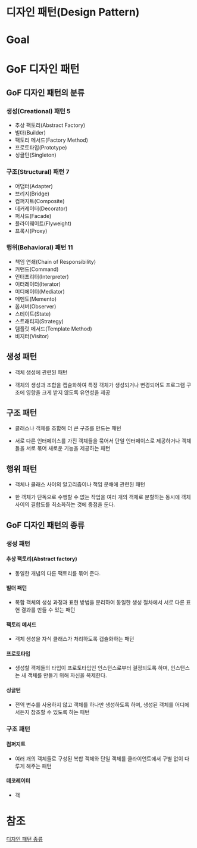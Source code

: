 #   디자인 패턴(Design Pattern)

#   Goal


#   GoF 디자인 패턴

##  GoF 디자인 패턴의 분류

###  생성(Creational) 패턴 5 

-   추상 팩토리(Abstract Factory)
-   빌더(Builder)
-   팩토리 메서드(Factory Method)
-   프로토타입(Prototype)
-   싱글턴(Singleton)

###  구조(Structural) 패턴 7

-   어댑터(Adapter)
-   브리지(Bridge)
-   컴퍼지트(Composite)
-   데커레이터(Decorator)
-   퍼사드(Facade)
-   플라이웨이트(Flyweight)
-   프록시(Proxy)

###  행위(Behavioral) 패턴 11

-   책임 연쇄(Chain of Responsibility)
-   커맨드(Command)
-   인터프리터(Interpreter)
-   이터레이터(Iterator)
-   미디에이터(Mediator)
-   메멘토(Memento)
-   옵서버(Observer)
-   스테이트(State)
-   스트래티지(Strategy)
-   템플릿 메서드(Template Method)
-   비지터(Visitor)

##  생성 패턴

-   객체 생성에 관련된 패턴

-   객체의 생성과 조합을 캡슐화하여 특정 객체가 생성되거나 변경되어도 프로그램 구조에 영향을 크게 받지 않도록 유연성을 제공

##  구조 패턴

-   클래스나 객체를 조합해 더 큰 구조를 만드는 패턴

-   서로 다른 인터페이스를 가진 객체들을 묶어서 단일 인터페이스로 제공하거나 객체들을 서로 묶어 새로운 기능을 제공하는 패턴

##  행위 패턴

-   객체나 클래스 사이의 알고리즘이나 책임 분배에 관련된 패턴

-   한 객체가 단독으로 수행할 수 없는 작업을 여러 개의 객체로 분할하는 동시에 객체 사이의 결합도를 최소화하는 것에 중점을 둔다.

##  GoF 디자인 패턴의 종류

### 생성 패턴

####    추상 팩토리(Abstract factory)
-   동일한 개념의 다른 팩토리를 묶어 준다.

####    빌더 패턴
-   복합 객체의 생성 과정과 표현 방법을 분리하여 동일한 생성 절차에서 서로 다른 표현 결과를 만들 수 있는 패턴

####    팩토리 메서드
-   객체 생성을 자식 클래스가 처리하도록 캡슐화하는 패턴

####    프로토타입
-   생성할 객체들의 타입이 프로토타입인 인스턴스로부터 결정되도록 하며, 인스턴스는 새 객체를 만들기 위해 자신을 복제한다.

####    싱글턴
-   전역 변수를 사용하지 않고 객체를 하나만 생성하도록 하며, 생성된 객체를 어디에서든지 참조할 수 있도록 하는 패턴


### 구조 패턴

####    컴퍼지트
-   여러 개의 객체들로 구성된 복합 객체와 단일 객체를 클라이언트에서 구별 없이 다루게 해주는 패턴

####    데코레이터
-   객


#   참조
[디자인 패턴 종류](https://gmlwjd9405.github.io/2018/07/06/design-pattern.html)